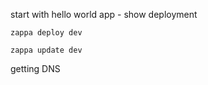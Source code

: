 start with hello world app - show deployment

```
zappa deploy dev

zappa update dev
```

getting DNS
